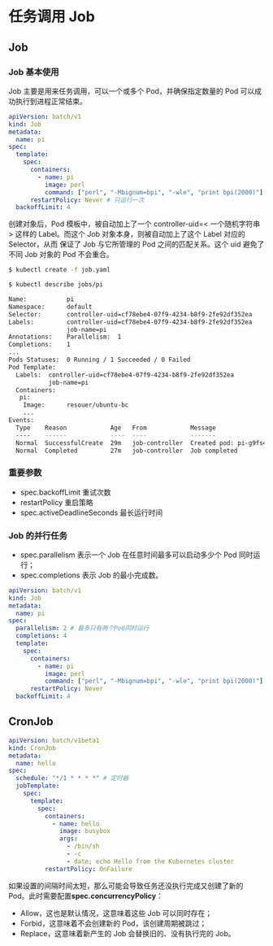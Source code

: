 # 任务调用 Job

## Job

### Job 基本使用

Job 主要是用来任务调用，可以一个或多个 Pod，并确保指定数量的 Pod 可以成功执行到进程正常结束。

```yml
apiVersion: batch/v1
kind: Job
metadata:
  name: pi
spec:
  template:
    spec:
      containers:
        - name: pi
          image: perl
          command: ["perl", "-Mbignum=bpi", "-wle", "print bpi(2000)"]
      restartPolicy: Never # 只运行一次
  backoffLimit: 4
```

创建对象后，Pod 模板中，被自动加上了一个 controller-uid=< 一个随机字符串 > 这样的 Label。而这个 Job 对象本身，则被自动加上了这个 Label 对应的 Selector，从而 保证了 Job 与它所管理的 Pod 之间的匹配关系。这个 uid 避免了不同 Job 对象的 Pod 不会重合。

```bash
$ kubectl create -f job.yaml

$ kubectl describe jobs/pi

Name:           pi
Namespace:      default
Selector:       controller-uid=cf78ebe4-07f9-4234-b8f9-2fe92df352ea
Labels:         controller-uid=cf78ebe4-07f9-4234-b8f9-2fe92df352ea
                job-name=pi
Annotations:    Parallelism:  1
Completions:    1
...
Pods Statuses:  0 Running / 1 Succeeded / 0 Failed
Pod Template:
  Labels:  controller-uid=cf78ebe4-07f9-4234-b8f9-2fe92df352ea
           job-name=pi
  Containers:
   pi:
    Image:      resouer/ubuntu-bc
    ...
Events:
  Type    Reason            Age   From            Message
  ----    ------            ----  ----            -------
  Normal  SuccessfulCreate  29m   job-controller  Created pod: pi-g9fs4
  Normal  Completed         27m   job-controller  Job completed
```

### 重要参数

- spec.backoffLimit 重试次数
- restartPolicy 重启策略
- spec.activeDeadlineSeconds 最长运行时间

### Job 的并行任务

- spec.parallelism 表示一个 Job 在任意时间最多可以启动多少个 Pod 同时运行；
- spec.completions 表示 Job 的最小完成数。

```yml
apiVersion: batch/v1
kind: Job
metadata:
  name: pi
spec:
  parallelism: 2 # 最多只有两个Pod同时运行
  completions: 4
  template:
    spec:
      containers:
        - name: pi
          image: perl
          command: ["perl", "-Mbignum=bpi", "-wle", "print bpi(2000)"]
      restartPolicy: Never
  backoffLimit: 4
```

## CronJob

```yml
apiVersion: batch/v1beta1
kind: CronJob
metadata:
  name: hello
spec:
  schedule: "*/1 * * * *" # 定时器
  jobTemplate:
    spec:
      template:
        spec:
          containers:
            - name: hello
              image: busybox
              args:
                - /bin/sh
                - -c
                - date; echo Hello from the Kubernetes cluster
          restartPolicy: OnFailure
```

如果设置的间隔时间太短，那么可能会导致任务还没执行完成又创建了新的 Pod。此时需要配置**spec.concurrencyPolicy**：

- Allow，这也是默认情况，这意味着这些 Job 可以同时存在；
- Forbid，这意味着不会创建新的 Pod，该创建周期被跳过；
- Replace，这意味着新产生的 Job 会替换旧的、没有执行完的 Job。
